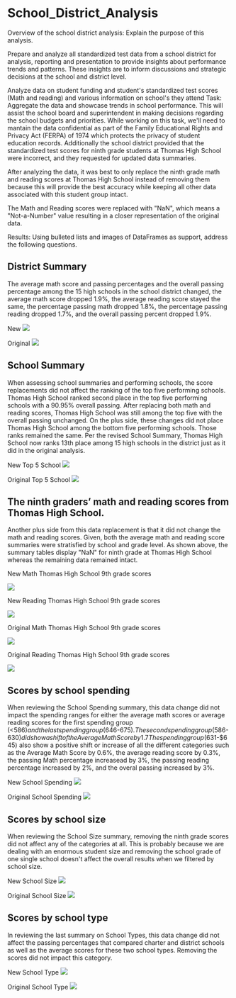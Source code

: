 # School_District_Analysis

Overview of the school district analysis: Explain the purpose of this analysis.

Prepare and analyze all standardized test data from a school district for analysis, reporting and presentation to provide insights about performance trends and patterns.
These insights are to inform discussions and strategic decisions at the school and district level. 

Analyze data on student funding and student's standardized test scores (Math and reading) and various information on school's they attend
Task: Aggregate the data and showcase trends in school performance. This will assist the school board and superintendent in making decisions regarding the school budgets
and priorities. While working on this task, we'll need to mantain the data confidential as part of the Family Educational Rights and Privacy Act (FERPA) of 1974 which
protects the privacy of student education records. 
Additionally the school district provided that the standardized test scores for ninth grade students at Thomas High School were incorrect, and they requested for updated data summaries.

After analyzing the data, it was best to only replace the ninth grade math and reading scores at Thomas High School instead of removing them because this will provide the best accuracy while keeping all other data associated with this student group intact.

The Math and Reading scores were replaced with "NaN", which means a "Not-a-Number" value resulting in a closer representation of the original data.

Results: Using bulleted lists and images of DataFrames as support, address the following questions.

## District Summary
The average math score and passing percentages and the overall passing percentage among the 15 high schools in the school district changed, the average math score dropped 1.9%, the average reading score stayed the same, the percentage passing math dropped 1.8%, the percentage passing reading dropped 1.7%, and the overall passing percent dropped 1.9%.

New
![](https://github.com/nadiezhdamhb/School_District_Analysis/blob/main/New%20district%20summary.png)

Original
![](https://github.com/nadiezhdamhb/School_District_Analysis/blob/main/original%20district%20summary.png)


## School Summary

When assessing school summaries and performing schools, the score replacements did not affect the ranking of the top five performing schools. Thomas High School ranked second place in the top five performing schools with a 90.95% overall passing. After replacing both math and reading scores, Thomas High School was still among the top five with the overall passing unchanged. On the plus side, these changes did not place Thomas High School among the bottom five performing schools. Those ranks remained the same. Per the revised School Summary, Thomas High School now ranks 13th place among 15 high schools in the district just as it did in the original analysis.

New Top 5 School
![](https://github.com/nadiezhdamhb/School_District_Analysis/blob/main/new%20top%205%20schools.png)

Original Top 5 School
![](https://github.com/nadiezhdamhb/School_District_Analysis/blob/main/Original%20top%205%20schools.png)

## The ninth graders’ math and reading scores from Thomas High School.
Another plus side from this data replacement is that it did not change the math and reading scores. Given, both the average math and reading score summaries were stratisfied by school and grade level. As shown above, the summary tables display "NaN" for ninth grade at Thomas High School whereas the remaining data remained intact.

New Math Thomas High School 9th grade scores

![](https://github.com/nadiezhdamhb/School_District_Analysis/blob/main/new%20math%20scores.png)


New Reading Thomas High School 9th grade scores

![](https://github.com/nadiezhdamhb/School_District_Analysis/blob/main/new%20reading%20scores.png)



Original Math Thomas High School 9th grade scores

![](https://github.com/nadiezhdamhb/School_District_Analysis/blob/main/original%20Math%20scores.png)


Original Reading Thomas High School 9th grade scores

![](https://github.com/nadiezhdamhb/School_District_Analysis/blob/main/original%20Reading%20scores.png)


## Scores by school spending
When reviewing the School Spending summary, this data change did not impact the spending ranges for either the average math scores or average reading scores for the first spending group (<$586) and the last spending group ($646-$675). The second spending group ($586-$630) did show a shift of the Average Math Score by 1.7%, the average reading score by 0.7%, the passing Math percentage increasead by 7%, the passing reading percentage increased by 3%, and the overal passing increased by 9%. 
The spending group ($631-$645) also show a positive shift or increase of all the different categories such as the Average Math Score by 0.6%, the average reading score by 0.3%, the passing Math percentage increasead by 3%, the passing reading percentage increased by 2%, and the overal passing increased by 3%.


New School Spending
![](https://github.com/nadiezhdamhb/School_District_Analysis/blob/main/new%20school%20spending.png)

Original School Spending
![](https://github.com/nadiezhdamhb/School_District_Analysis/blob/main/original%20school%20spending.png)


## Scores by school size
When reviewing the School Size summary, removing the ninth grade scores did not affect any of the categories at all. This is probably because we are dealing with an enormous student size and removing the school grade of one single school doesn't affect the overall results when we filtered by school size. 


New School Size
![](https://github.com/nadiezhdamhb/School_District_Analysis/blob/main/new%20school%20size.png)

Original School Size
![](https://github.com/nadiezhdamhb/School_District_Analysis/blob/main/original%20school%20size%20.png)

## Scores by school type
In reviewing the last summary on School Types, this data change did not affect the passing percentages that compared charter and district schools as well as the average scores for these two school types. Removing the scores did not impact this category.

New School Type
![](https://github.com/nadiezhdamhb/School_District_Analysis/blob/main/new%20school%20type.png)

Original School Type
![](https://github.com/nadiezhdamhb/School_District_Analysis/blob/main/Original%20School%20Type.png)
